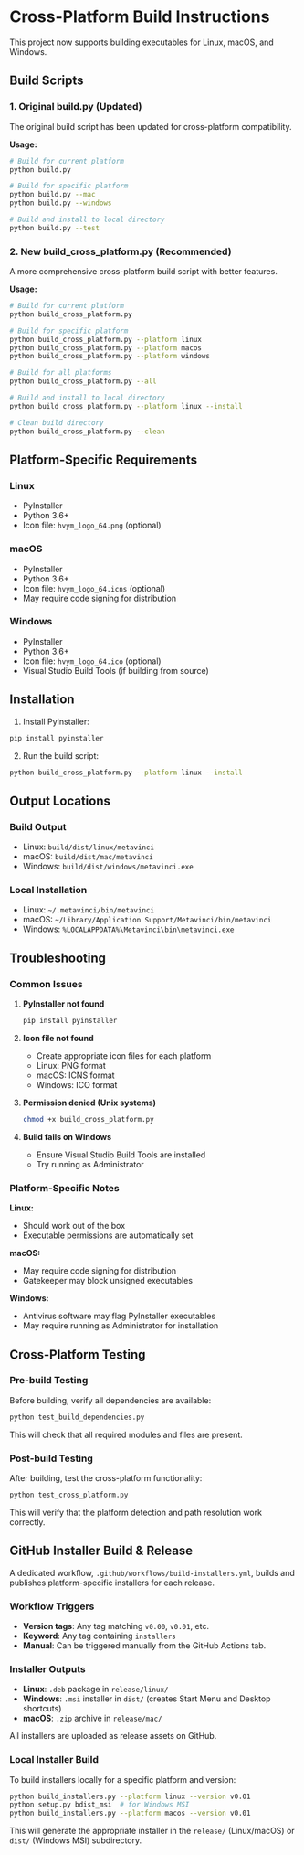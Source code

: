 # Cross-Platform Build Instructions

This project now supports building executables for Linux, macOS, and Windows.

## Build Scripts

### 1. Original build.py (Updated)
The original build script has been updated for cross-platform compatibility.

**Usage:**
```bash
# Build for current platform
python build.py

# Build for specific platform
python build.py --mac
python build.py --windows

# Build and install to local directory
python build.py --test
```

### 2. New build_cross_platform.py (Recommended)
A more comprehensive cross-platform build script with better features.

**Usage:**
```bash
# Build for current platform
python build_cross_platform.py

# Build for specific platform
python build_cross_platform.py --platform linux
python build_cross_platform.py --platform macos
python build_cross_platform.py --platform windows

# Build for all platforms
python build_cross_platform.py --all

# Build and install to local directory
python build_cross_platform.py --platform linux --install

# Clean build directory
python build_cross_platform.py --clean
```

## Platform-Specific Requirements

### Linux
- PyInstaller
- Python 3.6+
- Icon file: `hvym_logo_64.png` (optional)

### macOS
- PyInstaller
- Python 3.6+
- Icon file: `hvym_logo_64.icns` (optional)
- May require code signing for distribution

### Windows
- PyInstaller
- Python 3.6+
- Icon file: `hvym_logo_64.ico` (optional)
- Visual Studio Build Tools (if building from source)

## Installation

1. Install PyInstaller:
```bash
pip install pyinstaller
```

2. Run the build script:
```bash
python build_cross_platform.py --platform linux --install
```

## Output Locations

### Build Output
- Linux: `build/dist/linux/metavinci`
- macOS: `build/dist/mac/metavinci`
- Windows: `build/dist/windows/metavinci.exe`

### Local Installation
- Linux: `~/.metavinci/bin/metavinci`
- macOS: `~/Library/Application Support/Metavinci/bin/metavinci`
- Windows: `%LOCALAPPDATA%\Metavinci\bin\metavinci.exe`

## Troubleshooting

### Common Issues

1. **PyInstaller not found**
   ```bash
   pip install pyinstaller
   ```

2. **Icon file not found**
   - Create appropriate icon files for each platform
   - Linux: PNG format
   - macOS: ICNS format
   - Windows: ICO format

3. **Permission denied (Unix systems)**
   ```bash
   chmod +x build_cross_platform.py
   ```

4. **Build fails on Windows**
   - Ensure Visual Studio Build Tools are installed
   - Try running as Administrator

### Platform-Specific Notes

**Linux:**
- Should work out of the box
- Executable permissions are automatically set

**macOS:**
- May require code signing for distribution
- Gatekeeper may block unsigned executables

**Windows:**
- Antivirus software may flag PyInstaller executables
- May require running as Administrator for installation

## Cross-Platform Testing

### Pre-build Testing
Before building, verify all dependencies are available:

```bash
python test_build_dependencies.py
```

This will check that all required modules and files are present.

### Post-build Testing
After building, test the cross-platform functionality:

```bash
python test_cross_platform.py
```

This will verify that the platform detection and path resolution work correctly. 

## GitHub Installer Build & Release

A dedicated workflow, `.github/workflows/build-installers.yml`, builds and publishes platform-specific installers for each release.

### Workflow Triggers

- **Version tags**: Any tag matching `v0.00`, `v0.01`, etc.
- **Keyword**: Any tag containing `installers`
- **Manual**: Can be triggered manually from the GitHub Actions tab.

### Installer Outputs

- **Linux**: `.deb` package in `release/linux/`
- **Windows**: `.msi` installer in `dist/` (creates Start Menu and Desktop shortcuts)
- **macOS**: `.zip` archive in `release/mac/`

All installers are uploaded as release assets on GitHub.

### Local Installer Build

To build installers locally for a specific platform and version:

```bash
python build_installers.py --platform linux --version v0.01
python setup.py bdist_msi  # for Windows MSI
python build_installers.py --platform macos --version v0.01
```

This will generate the appropriate installer in the `release/` (Linux/macOS) or `dist/` (Windows MSI) subdirectory. 